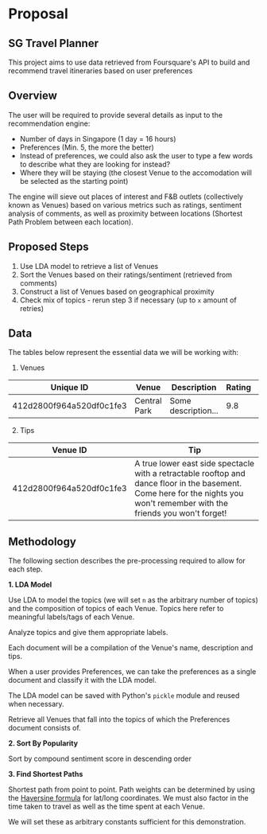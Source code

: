 # Proposal

## SG Travel Planner

This project aims to use data retrieved from Foursquare's API to build and recommend travel itineraries based on user preferences

## Overview

The user will be required to provide several details as input to the recommendation engine:

* Number of days in Singapore (1 day = 16 hours)
* Preferences (Min. 5, the more the better)
* Instead of preferences, we could also ask the user to type a few words to describe what they are looking for instead?
* Where they will be staying (the closest Venue to the accomodation will be selected as the starting point)

The engine will sieve out places of interest and F&B outlets (collectively known as Venues) based on various metrics such as ratings, sentiment analysis of comments, as well as proximity between locations (Shortest Path Problem between each location).


## Proposed Steps

1. Use LDA model to retrieve a list of Venues
2. Sort the Venues based on their ratings/sentiment (retrieved from comments)
3. Construct a list of Venues based on geographical proximity
4. Check mix of topics - rerun step 3 if necessary (up to `x` amount of retries)

## Data

The tables below represent the essential data we will be working with:

1. Venues

| Unique ID                | Venue        | Description         | Rating | Lat               | Long               |
| ------------------------ | ------------ | ------------------- | ------ | ----------------- | ------------------ |
| 412d2800f964a520df0c1fe3 | Central Park | Some description... | 9.8    | 40.78408342593807 | -73.96485328674316 |

2. Tips

| Venue ID                 | Tip     |
| -------------------------| ------- |
| 412d2800f964a520df0c1fe3 | A true lower east side spectacle with a retractable rooftop and dance floor in the basement. Come here for the nights you won't remember with the friends you won't forget! |

## Methodology

The following section describes the pre-processing required to allow for each step.

**1. LDA Model**

Use LDA to model the topics (we will set `n` as the arbitrary number of topics) and the composition of topics of each Venue. Topics here refer to meaningful labels/tags of each Venue.

Analyze topics and give them appropriate labels.

Each document will be a compilation of the Venue's name, description and tips.

When a user provides Preferences, we can take the preferences as a single document and classify it with the LDA model.

The LDA model can be saved with Python's `pickle` module and reused when necessary.

Retrieve all Venues that fall into the topics of which the Preferences document consists of.

**2. Sort By Popularity**

Sort by compound sentiment score in descending order

**3. Find Shortest Paths**

Shortest path from point to point. Path weights can be determined by using the [Haversine formula](https://en.wikipedia.org/wiki/Haversine_formula) for lat/long coordinates. We must also factor in the time taken to travel as well as the time spent at each Venue.

We will set these as arbitrary constants sufficient for this demonstration.